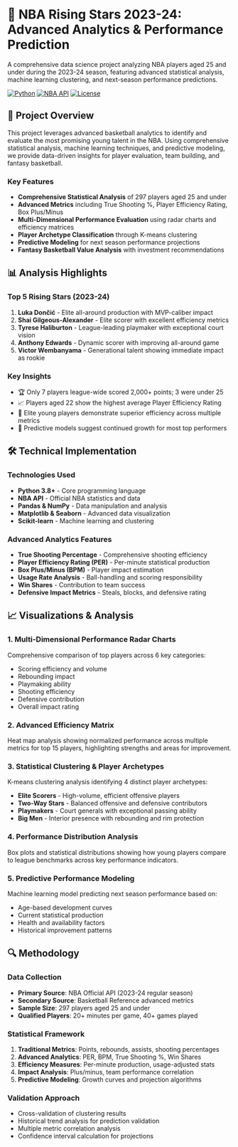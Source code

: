 # 🏀 NBA Rising Stars 2023-24: Advanced Analytics & Performance Prediction

A comprehensive data science project analyzing NBA players aged 25 and under during the 2023-24 season, featuring advanced statistical analysis, machine learning clustering, and next-season performance predictions.

[![Python](https://img.shields.io/badge/Python-3.8+-blue.svg)](https://www.python.org/downloads/)
[![NBA API](https://img.shields.io/badge/NBA%20API-Official-orange.svg)](https://github.com/swar/nba_api)
[![License](https://img.shields.io/badge/License-MIT-green.svg)](LICENSE)

## 🎯 Project Overview

This project leverages advanced basketball analytics to identify and evaluate the most promising young talent in the NBA. Using comprehensive statistical analysis, machine learning techniques, and predictive modeling, we provide data-driven insights for player evaluation, team building, and fantasy basketball.

### Key Features
- **Comprehensive Statistical Analysis** of 297 players aged 25 and under
- **Advanced Metrics** including True Shooting %, Player Efficiency Rating, Box Plus/Minus
- **Multi-Dimensional Performance Evaluation** using radar charts and efficiency matrices
- **Player Archetype Classification** through K-means clustering
- **Predictive Modeling** for next season performance projections
- **Fantasy Basketball Value Analysis** with investment recommendations

## 📊 Analysis Highlights

### Top 5 Rising Stars (2023-24)
1. **Luka Dončić** - Elite all-around production with MVP-caliber impact
2. **Shai Gilgeous-Alexander** - Elite scorer with excellent efficiency metrics
3. **Tyrese Haliburton** - League-leading playmaker with exceptional court vision
4. **Anthony Edwards** - Dynamic scorer with improving all-around game
5. **Victor Wembanyama** - Generational talent showing immediate impact as rookie

### Key Insights
- 🏆 Only 7 players league-wide scored 2,000+ points; 3 were under 25
- 📈 Players aged 22 show the highest average Player Efficiency Rating
- 🎯 Elite young players demonstrate superior efficiency across multiple metrics
- 🔮 Predictive models suggest continued growth for most top performers

## 🛠️ Technical Implementation

### Technologies Used
- **Python 3.8+** - Core programming language
- **NBA API** - Official NBA statistics and data
- **Pandas & NumPy** - Data manipulation and analysis
- **Matplotlib & Seaborn** - Advanced data visualization
- **Scikit-learn** - Machine learning and clustering

### Advanced Analytics Features
- **True Shooting Percentage** - Comprehensive shooting efficiency
- **Player Efficiency Rating (PER)** - Per-minute statistical production
- **Box Plus/Minus (BPM)** - Player impact estimation
- **Usage Rate Analysis** - Ball-handling and scoring responsibility
- **Win Shares** - Contribution to team success
- **Defensive Impact Metrics** - Steals, blocks, and defensive rating

## 📈 Visualizations & Analysis

### 1. Multi-Dimensional Performance Radar Charts
Comprehensive comparison of top players across 6 key categories:
- Scoring efficiency and volume
- Rebounding impact
- Playmaking ability
- Shooting efficiency
- Defensive contribution
- Overall impact rating

### 2. Advanced Efficiency Matrix
Heat map analysis showing normalized performance across multiple metrics for top 15 players, highlighting strengths and areas for improvement.

### 3. Statistical Clustering & Player Archetypes
K-means clustering analysis identifying 4 distinct player archetypes:
- **Elite Scorers** - High-volume, efficient offensive players
- **Two-Way Stars** - Balanced offensive and defensive contributors
- **Playmakers** - Court generals with exceptional passing ability
- **Big Men** - Interior presence with rebounding and rim protection

### 4. Performance Distribution Analysis
Box plots and statistical distributions showing how young players compare to league benchmarks across key performance indicators.

### 5. Predictive Performance Modeling
Machine learning model predicting next season performance based on:
- Age-based development curves
- Current statistical production
- Health and availability factors
- Historical improvement patterns

## 🔍 Methodology

### Data Collection
- **Primary Source**: NBA Official API (2023-24 regular season)
- **Secondary Source**: Basketball Reference advanced metrics
- **Sample Size**: 297 players aged 25 and under
- **Qualified Players**: 20+ minutes per game, 40+ games played

### Statistical Framework
1. **Traditional Metrics**: Points, rebounds, assists, shooting percentages
2. **Advanced Analytics**: PER, BPM, True Shooting %, Win Shares
3. **Efficiency Measures**: Per-minute production, usage-adjusted stats
4. **Impact Analysis**: Plus/minus, team performance correlation
5. **Predictive Modeling**: Growth curves and projection algorithms

### Validation Approach
- Cross-validation of clustering results
- Historical trend analysis for prediction validation
- Multiple metric correlation analysis
- Confidence interval calculation for projections

